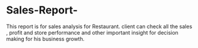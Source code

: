 # Sales-Report-
This report is for sales analysis for Restaurant. client can check all the sales , profit and store performance and other important insight for decision making for his business growth.
